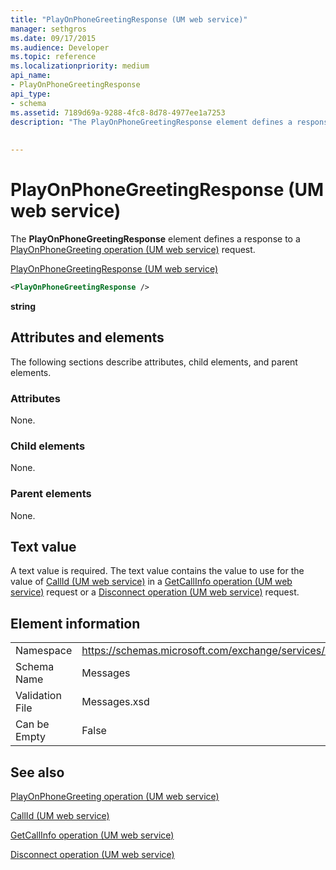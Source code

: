 ```yaml
---
title: "PlayOnPhoneGreetingResponse (UM web service)"
manager: sethgros
ms.date: 09/17/2015
ms.audience: Developer
ms.topic: reference
ms.localizationpriority: medium
api_name:
- PlayOnPhoneGreetingResponse
api_type:
- schema
ms.assetid: 7189d69a-9288-4fc8-8d78-4977ee1a7253
description: "The PlayOnPhoneGreetingResponse element defines a response to a PlayOnPhoneGreeting operation (UM web service) request."
 
 
---
```


# PlayOnPhoneGreetingResponse (UM web service)

The **PlayOnPhoneGreetingResponse** element defines a response to a [PlayOnPhoneGreeting operation (UM web service)](playonphonegreeting-operation-um-web-service.md) request. 
  
[PlayOnPhoneGreetingResponse (UM web service)](playonphonegreetingresponse-um-web-service.md)
  
```xml
<PlayOnPhoneGreetingResponse />
```

 **string**
## Attributes and elements

The following sections describe attributes, child elements, and parent elements.
  
### Attributes

None.
  
### Child elements

None.
  
### Parent elements

None.
  
## Text value

A text value is required. The text value contains the value to use for the value of [CallId (UM web service)](callid-um-web-service.md) in a [GetCallInfo operation (UM web service)](getcallinfo-operation-um-web-service.md) request or a [Disconnect operation (UM web service)](disconnect-operation-um-web-service.md) request. 
  
## Element information

|||
|:-----|:-----|
|Namespace  <br/> |https://schemas.microsoft.com/exchange/services/2006/messages  <br/> |
|Schema Name  <br/> |Messages  <br/> |
|Validation File  <br/> |Messages.xsd  <br/> |
|Can be Empty  <br/> |False  <br/> |
   
## See also



[PlayOnPhoneGreeting operation (UM web service)](playonphonegreeting-operation-um-web-service.md)
  
[CallId (UM web service)](callid-um-web-service.md)
  
[GetCallInfo operation (UM web service)](getcallinfo-operation-um-web-service.md)
  
[Disconnect operation (UM web service)](disconnect-operation-um-web-service.md)

